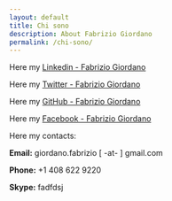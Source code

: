 ```yaml
---
layout: default
title: Chi sono
description: About Fabrizio Giordano
permalink: /chi-sono/
---
```


Here my [Linkedin - Fabrizio Giordano](http://www.linkedin.com/in/fabriziogiordano "Linkedin profile")

Here my [Twitter - Fabrizio Giordano](http://twitter.com/fabrygio/ "Twitter profile")

Here my [GitHub - Fabrizio Giordano](https://github.com/fabriziogiordano/ "Github profile")

Here my [Facebook - Fabrizio Giordano](http://www.facebook.com/fabriziogiordano "Facebook profile")


Here my contacts:

**Email:** giordano.fabrizio [ -at- ] gmail.com

**Phone:** +1 408 622 9220

**Skype:** fadfdsj